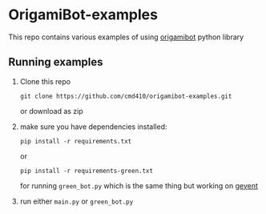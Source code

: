# OrigamiBot-examples

This repo contains various examples of using [origamibot](https://github.com/cmd410/OrigamiBot) python library

## Running examples

1. Clone this repo 
   ```
   git clone https://github.com/cmd410/origamibot-examples.git
   ```
   or download as zip
2. make sure you have dependencies installed:
   ```
   pip install -r requirements.txt
   ```
   or 
   ```
   pip install -r requirements-green.txt
   ```
   for running `green_bot.py` which is the same thing but working on [gevent](http://www.gevent.org/)

3. run either `main.py` or `green_bot.py`

